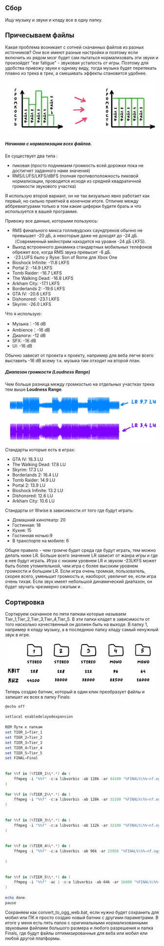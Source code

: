 ## Сбор

Ищу музыку и звуки и кладу все в одну папку.


## Причесываем файлы

Какая проблема возникает с сотней скачанных файлов из разных источников? Они все имеют разные настройки и поэтому если включить их рядом  мозг будет сам пытаться нормализовать эти звуки и произойдет "ear fatigue" - звуковая усталость от игры. Поэтому для удобства привожу звуки к одному виду, тогда музыка будет перетекать плавно из трека в трек, а смешивать эффекты становится удобнее.

![Screenshot](1.png)
##### Начинаю с нормализации всех файлов.  

Ее существует два типа : 
- пиковая (просто поднимаем громкость всей дорожки пока не достигнет заданного нами значения) 
- RMS/LUFS/LKFS/dBFS (полная противоположность пиковой нормализации, проводится исходя из средней квадратичной громкости звукового участка)

Я использую второй вариант, он не так визуально явно работает как первый, но сильно приятней в конечном итоге. Отличие между аббревиатурами только в том какие циферки будете брать и что используется в вашей программе.

Привожу все данные, которыми пользуюсь:

- RMS финального микса голливудских саундтреков обычно не превышает -20 дБ, а некоторые даже не доходят до -24 дБ.（Современный мейнстрим находится на уровне -24 дБ LKFS).
- Выход встроенного динамика стандартных мобильных телефонов обрежет все, когда RMS звука превысит -8 дБ.
-  -23 LUFS было у Ryse: Son of Rome для Xbox One
- Bioshock Infinite: -11.8 LKFS
- Portal 2: -14.9 LKFS
- Tomb Raider: -16.7 LKFS
- The Walking Dead: -16.8 LKFS
- Arkham City: -17.1 LKFS
- Borderlands 2: -19.6 LKFS
- GTA IV: -20.6 LKFS
- Dishonored: -23.1 LKFS
- Skyrim: -26.0 LKFS

Что я использую:
- Музыка：-16 dB
- Ambience：-16 dB
- Диалоги: -12 dB
- SFX: -16 dB
- UI: -16 dB

Обычно зависит от проекта к проекту, например для веба легче всего выставить -16 dB всему т.к. музыка там отходит на второй план.

##### Диапазон громкости (Loudness Range)

Чем больше разница между громкостью на отдельных участках трека тем выше **Loudness Range**. 
![Screenshot](2.png)
Стандарты которые есть в играх:
- GTA IV: 18.3 LU
- The Walking Dead: 17.8 LU
- Skyrim: 17.3 LU
- Borderlands 2: 16.4 LU
- Tomb Raider: 14.9 LU
- Portal 2: 13.9 LU
- Bioshock Infinite: 13.2 LU
- Dishonored: 12.6 LU
- Arkham City: 10.6 LU

Стандарты от Wwise в зависимости от того где будут играть:

- Домашний кинотеатр: 20
- Гостинная: 18
- Кухня: 15
- Гостинная ночью:9
- В транспорте на мобиле: 6

Общее правило - чем громче будет среда где будут играть, тем можно делать ниже LR. 
Больше всего значение LR зависит от жанра игры и где в нее будут играть. 
Игра с низким уровнем LR и звуком -23LKFS может быть более утомительной, чем игра с более высоким уровнем громкости и большим LR. Если игра очень громкая, пользователь, скорее всего, уменьшит громкость и, наоборот, увеличит ее, если игра очень тихая. Если звук имеет небольшой динамический диапазон, он будет звучать чрезмерно сжатым и .


## Сортировка

Сортируем скачанное по пяти папкам которые называем Tier_1,Tier_2,Tier_3,Tier_4,Tier_5.
В эти папки кладет в зависимости от того насколько качественный он должен быть на выходе. В папку 1, например я кладу музыку, а в последнюю папку кладу самый ненужный звук в игре.

![Screenshot](3.png)
Теперь создаю батник, который в один клик преобразует файлы и запишет их всех в папку Finals:

``` powershell
@echo off

setlocal enabledelayedexpansion

REM Пути к папкам
set TIER_1=Tier_1
set TIER_2=Tier_2
set TIER_3=Tier_3
set TIER_4=Tier_4
set TIER_5=Tier_5
set FINAL=Final


for %%f in (%TIER_1%\*.*) do (
    ffmpeg -i "%%f" -c:a libvorbis -ab 128k -ar 44100 "%FINAL%\%%~nf.ogg"
)

for %%f in (%TIER_2%\*.*) do (
    ffmpeg -i "%%f" -c:a libvorbis -ab 128k -ar 32100 "%FINAL%\%%~nf.ogg"
)


for %%f in (%TIER_3%\*.*) do (
    ffmpeg -i "%%f" -c:a libvorbis -ab 112k -ar 32100 "%FINAL%\%%~nf.ogg"
)


for %%f in (%TIER_4%\*.*) do (
    ffmpeg -i "%%f" -c:a libvorbis -ab 96k -ar 22050 "%FINAL%\%%~nf.ogg"

)


for %%f in (%TIER_5%\*.*) do (
    ffmpeg -i "%%f" -ac 1 -c:a libvorbis -ab 64k -ar 16000 "%FINAL%\%%~nf.ogg" 
)

echo done.
pause

```

Сохраняем как convert_to_ogg_web.bat, если нужно будет сохранить для мобил или ПК я просто создаю новый батник с другими параметрами. В итоге у меня есть пять папок с оригинальными нормализованными звуковыми файлами большого размера и любого разрешения и папка Finals, где будут файлы оптимизированные для веба или мобил или любой другой платформы.






